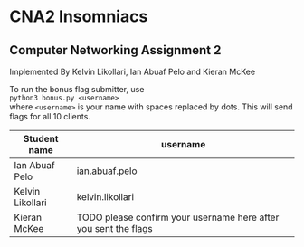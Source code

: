 # CNA2 Insomniacs
## Computer Networking Assignment 2
Implemented By Kelvin Likollari, Ian Abuaf Pelo and Kieran McKee

To run the bonus flag submitter, use  
`python3 bonus.py <username>`  
where `<username>` is your name with spaces replaced by dots. This will send flags for all 10 clients.

| Student name     | username                                                        |
|------------------|-----------------------------------------------------------------|
| Ian Abuaf Pelo   | ian.abuaf.pelo                                                  |
| Kelvin Likollari | kelvin.likollari |
| Kieran McKee     | TODO please confirm your username here after you sent the flags |